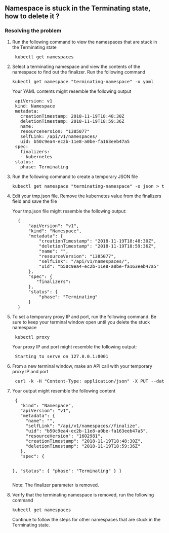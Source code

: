 <h2>Namespace is stuck in the Terminating state, how to delete it ?</h2>

<h3>Resolving the problem</h3>

<ol>
  <li>Run the following command to view the namespaces that are stuck in the Terminating state</li>
  <pre> kubectl get namespaces</pre>
  <li>Select a terminating namespace and view the contents of the namespace to find out the finalizer. Run the following command</li>
  <pre>kubectl get namespace "terminating-namespace" -o yaml</pre>
  <p>Your YAML contents might resemble the following output</p>
  <pre> apiVersion: v1
 kind: Namespace
 metadata:
   creationTimestamp: 2018-11-19T18:48:30Z
   deletionTimestamp: 2018-11-19T18:59:36Z
   name: <terminating-namespace>
   resourceVersion: "1385077"
   selfLink: /api/v1/namespaces/<terminating-namespace>
   uid: b50c9ea4-ec2b-11e8-a0be-fa163eeb47a5
 spec:
   finalizers:
   - kubernetes
 status:
   phase: Terminating</pre>
   <li>Run the following command to create a temporary JSON file</li>
   <pre>kubectl get namespace "terminating-namespace" -o json > tmp.json</pre>
   <li>Edit your tmp.json file. Remove the kubernetes value from the finalizers field and save the file</li>
   <p>Your tmp.json file might resemble the following output:</p>
   <pre>  {
      "apiVersion": "v1",
      "kind": "Namespace",
      "metadata": {
          "creationTimestamp": "2018-11-19T18:48:30Z",
          "deletionTimestamp": "2018-11-19T18:59:36Z",
          "name": "<terminating-namespace>",
          "resourceVersion": "1385077",
          "selfLink": "/api/v1/namespaces/<terminating-namespace>",
          "uid": "b50c9ea4-ec2b-11e8-a0be-fa163eeb47a5"
      },
      "spec": {
         "finalizers": 
      },
      "status": {
          "phase": "Terminating"
      }
  }</pre>
  <li>To set a temporary proxy IP and port, run the following command. Be sure to keep your terminal window open until you delete the stuck namespace</li>
  <pre> kubectl proxy</pre>
  <p>Your proxy IP and port might resemble the following output:</p>
  <pre> Starting to serve on 127.0.0.1:8001</pre>
  <li>From a new terminal window, make an API call with your temporary proxy IP and port</li>
  <pre> curl -k -H "Content-Type: application/json" -X PUT --data-binary @tmp.json http://127.0.0.1:8001/api/v1/namespaces/"terminating-namespace"/finalize</pre>
  <li>Your output might resemble the following content</li>
  <pre> {
   "kind": "Namespace",
   "apiVersion": "v1",
   "metadata": {
     "name": "<terminating-namespace>",
     "selfLink": "/api/v1/namespaces/<terminating-namespace>/finalize",
     "uid": "b50c9ea4-ec2b-11e8-a0be-fa163eeb47a5",
     "resourceVersion": "1602981",
     "creationTimestamp": "2018-11-19T18:48:30Z",
     "deletionTimestamp": "2018-11-19T18:59:36Z"
   },
   "spec": {

   },
   "status": {
     "phase": "Terminating"
   }
}</pre>
<p>Note: The finalizer parameter is removed.</p>
<li>Verify that the terminating namespace is removed, run the following command</li>
<pre>kubectl get namespaces</pre>
<p>Continue to follow the steps for other namespaces that are stuck in the Terminating state.</p>
</ol>
